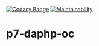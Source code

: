 [![Codacy Badge](https://app.codacy.com/project/badge/Grade/e59616c3cafc4b7fb6aa5ab76a4cd642)](https://www.codacy.com/manual/Fr0x13/p7-daphp-oc/dashboard?utm_source=github.com&utm_medium=referral&utm_content=friexo/p7-daphp-oc&utm_campaign=Badge_Grade)
[![Maintainability](https://api.codeclimate.com/v1/badges/c7e8de34824adb29ef3c/maintainability)](https://codeclimate.com/github/friexo/p7-daphp-oc/maintainability)

# **p7-daphp-oc**
